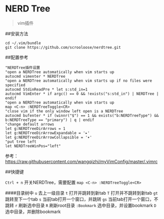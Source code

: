 # NERD Tree
>vim插件

##安装方法
```
cd ~/.vim/bundle
git clone https://github.com/scrooloose/nerdtree.git
```
##配置参考

```
"NERDTree插件设置
"open a NERDTree automatically when vim starts up
autocmd vimenter * NERDTree
"open a NERDTree automatically when vim starts up if no files were specified
autocmd StdinReadPre * let s:std_in=1
autocmd VimEnter * if argc() == 0 && !exists("s:std_in") | NERDTree | endif
"open a NERDTree automatically when vim starts up
map <C-n> :NERDTreeToggle<CR>
"close vim if the only window left open is a NERDTree
autocmd bufenter * if (winnr("$") == 1 && exists("b:NERDTreeType") && b:NERDTreeType == "primary") | q | endif
"change default arrows
let g:NERDTreeDirArrows = 1
let g:NERDTreeDirArrowExpandable = '▸'
let g:NERDTreeDirArrowCollapsible = '▾'
"put tree left
let NERDTreeWinPos="left"
```
参考：
<https://raw.githubusercontent.com/wangqizhi/myVimConfig/master/.vimrc>

##快捷键

`Ctrl + n` 开关NERDTree，需要配置 `map <C-n> :NERDTreeToggle<CR>`

####目录树中
`u` 去上一级目录
`t` 打开并跳转到新tab
`T` 打开并不跳转到新tab
`gt` 跳转至下一个tab
`s` 当前tab打开一个窗口，并跳转
`gs` 当前tab打开一个窗口，不跳转
`r` 刷新选中目录
`R` 刷新root目录
`:Bookmark` 选中目录，并设置bookmark
`D` 选中目录，并删除bookmark

